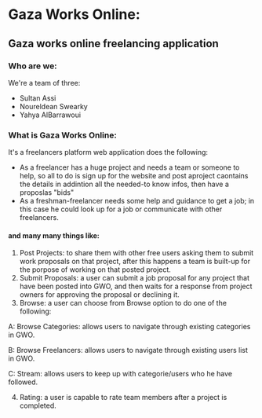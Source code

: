 # Gaza Works Online:
## Gaza works online freelancing application

### Who are we: 
We're a team of three:
- Sultan Assi
- Noureldean Swearky
- Yahya AlBarrawoui

### What is Gaza Works Online:
 It's a freelancers platform web application does the following:
- As a freelancer has a huge project and needs a team or someone to help, so all to do is sign up for the website and post aproject caontains the details in addintion all the needed-to know infos, then have a proposlas "bids"
- As a freshman-freelancer needs some help and guidance to get a job; in this case he could look up for a job or communicate with other freelancers.

#### and many many things like:

1. Post Projects: to share them with other free users asking them to submit work proposals on that project, after this happens a team is built-up for the porpose of working on that posted project.
2. Submit Proposals: a user can submit a job proposal for any project that have been posted into GWO, and then waits for a response from project owners for approving the proposal or declining it.
3. Browse: a user can choose from Browse option to do one of the following:

  A: Browse Categories: allows users to navigate through existing categories in GWO.
 
  B: Browse Freelancers: allows users to navigate through existing users list in GWO.
 
  C: Stream: allows users to keep up with categorie/users who he have followed.
 
4. Rating: a user is capable to rate team members after a project is completed.
